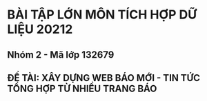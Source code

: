 # BÀI TẬP LỚN MÔN TÍCH HỢP DỮ LIỆU 20212
## Nhóm 2 - Mã lớp 132679
<h2>ĐỀ TÀI: XÂY DỰNG WEB BÁO MỚI - TIN TỨC TỔNG HỢP TỪ NHIỀU TRANG BÁO<h2>
